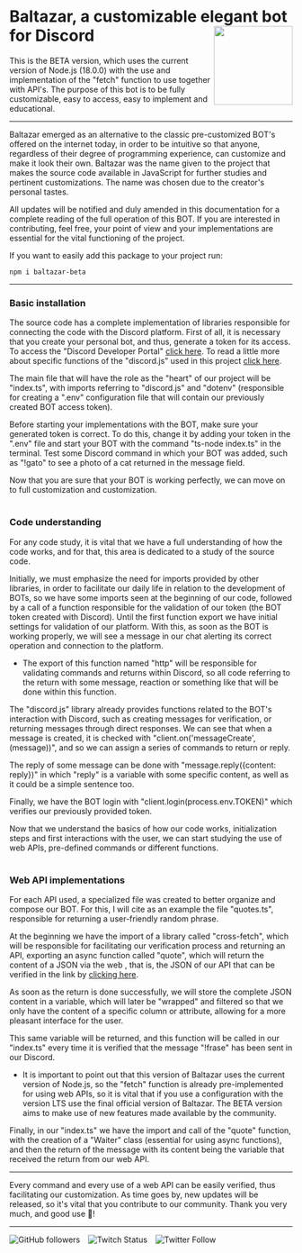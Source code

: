 # Baltazar, a customizable elegant bot for Discord <img width="140px" align="right" src="https://media.discordapp.net/attachments/953884728983945259/975792878121017414/OAmarelo.png?width=676&height=676"/>

This is the BETA version, which uses the current version of Node.js (18.0.0) with the use and implementation of the "fetch" function to use together with API's. The purpose of this bot is to be fully customizable, easy to access, easy to implement and educational.

---

Baltazar emerged as an alternative to the classic pre-customized BOT's offered on the internet today, in order to be intuitive so that anyone, regardless of their degree of programming experience, can customize and make it look their own. Baltazar was the name given to the project that makes the source code available in JavaScript for further studies and pertinent customizations. The name was chosen due to the creator's personal tastes.

All updates will be notified and duly amended in this documentation for a complete reading of the full operation of this BOT. If you are interested in contributing, feel free, your point of view and your implementations are essential for the vital functioning of the project.

If you want to easily add this package to your project run:
```
npm i baltazar-beta
```

---

### Basic installation

The source code has a complete implementation of libraries responsible for connecting the code with the Discord platform. First of all, it is necessary that you create your personal bot, and thus, generate a token for its access. To access the "Discord Developer Portal" <a href="https://discord.com/developers/docs/intro">click here</a>. To read a little more about specific functions of the "discord.js" used in this project <a href="https://discord.js.org/#/">click here</a>.

The main file that will have the role as the "heart" of our project will be "index.ts", with imports referring to "discord.js" and "dotenv" (responsible for creating a ".env" configuration file that will contain our previously created BOT access token).

Before starting your implementations with the BOT, make sure your generated token is correct. To do this, change it by adding your token in the ".env" file and start your BOT with the command "ts-node index.ts" in the terminal. Test some Discord command in which your BOT was added, such as "!gato" to see a photo of a cat returned in the message field.

Now that you are sure that your BOT is working perfectly, we can move on to full customization and customization.

#

### Code understanding

For any code study, it is vital that we have a full understanding of how the code works, and for that, this area is dedicated to a study of the source code.

Initially, we must emphasize the need for imports provided by other libraries, in order to facilitate our daily life in relation to the development of BOTs, so we have some imports seen at the beginning of our code, followed by a call of a function responsible for the validation of our token (the BOT token created with Discord). Until the first function export we have initial settings for validation of our platform. With this, as soon as the BOT is working properly, we will see a message in our chat alerting its correct operation and connection to the platform.

* The export of this function named "http" will be responsible for validating commands and returns within Discord, so all code referring to the return with some message, reaction or something like that will be done within this function.

The "discord.js" library already provides functions related to the BOT's interaction with Discord, such as creating messages for verification, or returning messages through direct responses. We can see that when a message is created, it is checked with "client.on('messageCreate', (message))", and so we can assign a series of commands to return or reply.

The reply of some message can be done with "message.reply({content: reply})" in which "reply" is a variable with some specific content, as well as it could be a simple sentence too.

Finally, we have the BOT login with "client.login(process.env.TOKEN)" which verifies our previously provided token.

Now that we understand the basics of how our code works, initialization steps and first interactions with the user, we can start studying the use of web APIs, pre-defined commands or different functions.

#

### Web API implementations

For each API used, a specialized file was created to better organize and compose our BOT. For this, I will cite as an example the file "quotes.ts", responsible for returning a user-friendly random phrase.

At the beginning we have the import of a library called "cross-fetch", which will be responsible for facilitating our verification process and returning an API, exporting an async function called "quote", which will return the content of a JSON via the web , that is, the JSON of our API that can be verified in the link by <a href="https://positive-vibes-api.herokuapp.com/quotes/random">clicking here</a>.

As soon as the return is done successfully, we will store the complete JSON content in a variable, which will later be "wrapped" and filtered so that we only have the content of a specific column or attribute, allowing for a more pleasant interface for the user.

This same variable will be returned, and this function will be called in our "index.ts" every time it is verified that the message "!frase" has been sent in our Discord.

* It is important to point out that this version of Baltazar uses the current version of Node.js, so the "fetch" function is already pre-implemented for using web APIs, so it is vital that if you use a configuration with the version LTS use the final official version of Baltazar. The BETA version aims to make use of new features made available by the community.

Finally, in our "index.ts" we have the import and call of the "quote" function, with the creation of a "Waiter" class (essential for using async functions), and then the return of the message with its content being the variable that received the return from our web API.

---

Every command and every use of a web API can be easily verified, thus facilitating our customization. As time goes by, new updates will be released, so it's vital that you contribute to our community. Thank you very much, and good use 🧙!

---

<img alt="GitHub followers" src="https://img.shields.io/github/followers/gutoso?style=social"> ⠀<img alt="Twitch Status" src="https://img.shields.io/twitch/status/holly1v4?style=social"> ⠀<img alt="Twitter Follow" src="https://img.shields.io/twitter/follow/gutolanjoni?style=social">
